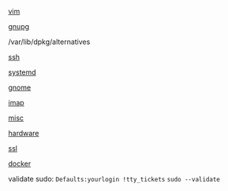 [vim](vim)

[gnupg](gnupg)

/var/lib/dpkg/alternatives

[ssh](ssh)

[systemd](systemd)

[gnome](gnome)

[imap](imap)

[misc](misc)

[hardware](hardware)

[ssl](ssl)

[docker](docker)

validate sudo:
`Defaults:yourlogin !tty_tickets`
`sudo --validate`
